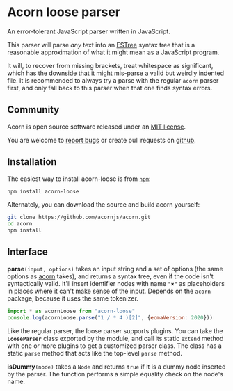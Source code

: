 # Acorn loose parser

An error-tolerant JavaScript parser written in JavaScript.

This parser will parse _any_ text into an
[ESTree](https://github.com/estree/estree) syntax tree that is a
reasonable approximation of what it might mean as a JavaScript
program.

It will, to recover from missing brackets, treat whitespace as
significant, which has the downside that it might mis-parse a valid
but weirdly indented file. It is recommended to always try a parse
with the regular `acorn` parser first, and only fall back to this
parser when that one finds syntax errors.

## Community

Acorn is open source software released under an
[MIT license](https://github.com/acornjs/acorn/blob/master/acorn-loose/LICENSE).

You are welcome to [report
bugs](https://github.com/acornjs/acorn/issues) or create pull requests
on [github](https://github.com/acornjs/acorn).

## Installation

The easiest way to install acorn-loose is from [`npm`](https://www.npmjs.com/):

```sh
npm install acorn-loose
```

Alternately, you can download the source and build acorn yourself:

```sh
git clone https://github.com/acornjs/acorn.git
cd acorn
npm install
```

## Interface

**parse**`(input, options)` takes an input string and a set of options
(the same options as
[acorn](https://github.com/acornjs/acorn/blob/master/acorn/README.md)
takes), and returns a syntax tree, even if the code isn't
syntactically valid. It'll insert identifier nodes with name `"✖"` as
placeholders in places where it can't make sense of the input. Depends
on the `acorn` package, because it uses the same tokenizer.

```javascript
import * as acornLoose from "acorn-loose"
console.log(acornLoose.parse("1 / * 4 )[2]", {ecmaVersion: 2020}))
```

Like the regular parser, the loose parser supports plugins. You can
take the **`LooseParser`** class exported by the module, and call its
static `extend` method with one or more plugins to get a customized
parser class. The class has a static `parse` method that acts like the
top-level `parse` method.

**isDummy**`(node)` takes a `Node` and returns `true` if it is a dummy node
inserted by the parser. The function performs a simple equality check on the
node's name.
